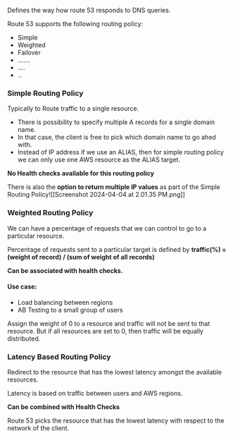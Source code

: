Defines the way how route 53 responds to DNS queries. 

Route 53 supports the following routing policy: 
- Simple
- Weighted
- Failover
- .......
- ....
- ..

### Simple Routing Policy

Typically to Route traffic to a single resource.
- There is possibility to specify multiple A records for a single domain name. 
- In that case, the client is free to pick which domain name to go ahed with. 
- Instead of IP address if we use an ALIAS, then for simple routing policy we can only use one AWS resource as the ALIAS target.

**No Health checks available for this routing policy**

There is also the **option to return multiple IP values** as part of the Simple Routing Policy![[Screenshot 2024-04-04 at 2.01.35 PM.png]]

### Weighted Routing Policy

We can have a percentage of requests that we can control to go to a particular resource. 

Percentage of requests sent to a particular target is defined by 
**traffic(%) = (weight of record) / (sum of weight of all records)**

**Can be associated with health checks.** 
#### Use case: 
- Load balancing between regions
- AB Testing to a small group of users

Assign the weight of 0 to a resource and traffic will not be sent to that resource. But if all resources are set to 0, then traffic will be equally distributed. 

### Latency Based Routing Policy

Redirect to the resource that has the lowest latency amongst the available resources. 

Latency is based on traffic between users and AWS regions. 

**Can be combined with Health Checks**

Route 53 picks the resource that has the lowest latency with respect to the network of the client. 




